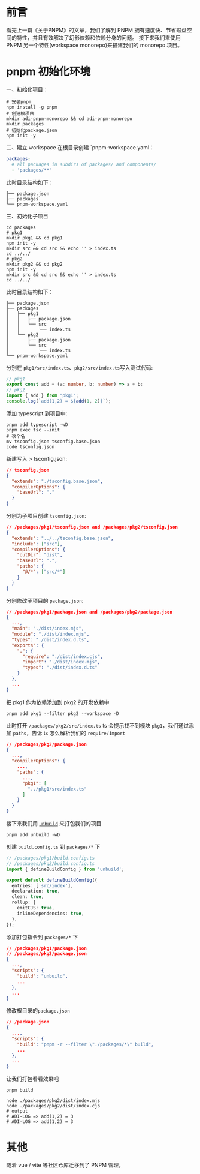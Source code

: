 # 前言

看完上一篇《关于PNPM》的文章，我们了解到 PNPM 拥有速度快、节省磁盘空间的特性，并且有效解决了幻影依赖和依赖分身的问题。
接下来我们来使用 PNPM 另一个特性(workspace monorepo)来搭建我们的 monorepo 项目。

# pnpm 初始化环境

一、初始化项目：

```shell
# 安装pnpm
npm install -g pnpm
# 创建根项目
mkdir adi-pnpm-monorepo && cd adi-pnpm-monorepo
mkdir packages
# 初始化package.json
npm init -y
```

二、建立 workspace
在根目录创建 `pnpm-workspace.yaml：
```yaml
packages:
  # all packages in subdirs of packages/ and components/
  - 'packages/**'
```
此时目录结构如下：

```shell
├── package.json
├── packages
└── pnpm-workspace.yaml
```

三、初始化子项目

```shell
cd packages
# pkg1
mkdir pkg1 && cd pkg1
npm init -y
mkdir src && cd src && echo '' > index.ts
cd ../../
# pkg2
mkdir pkg2 && cd pkg2
npm init -y
mkdir src && cd src && echo '' > index.ts
cd ../../
```

此时目录结构如下：

```shell
├── package.json
├── packages
│   ├── pkg1
│   │   ├── package.json
│   │   └── src
│   │       └── index.ts
│   └── pkg2
│       ├── package.json
│       └── src
│           └── index.ts
└── pnpm-workspace.yaml
```

分别在 `pkg1/src/index.ts`、`pkg2/src/index.ts`写入测试代码:
```typescript
// pkg1
export const add = (a: number, b: number) => a + b;
// pkg2
import { add } from "pkg1";
console.log(`add(1,2) = ${add(1, 2)}`);
```

添加 typescript 到项目中:

```shell
pnpm add typescript -wD
pnpm exec tsc --init
# 改个名
mv tsconfig.json tsconfig.base.json
code tsconfig.json
```
新建写入 > tsconfig.json:
```json
// tsconfig.json
{
  "extends": "./tsconfig.base.json",
  "compilerOptions": {
    "baseUrl": "."
  }
}
```
分别为子项目创建 `tsconfig.json`:
```json
// /packages/pkg1/tsconfig.json and /packages/pkg2/tsconfig.json
{
  "extends": "../../tsconfig.base.json",
  "include": ["src"],
  "compilerOptions": {
    "outDir": "dist",
    "baseUrl": ".",
    "paths": {
      "@/*": ["src/*"]
    }
  }
}
```

分别修改子项目的 `package.json`:

```json
// /packages/pkg1/package.json and /packages/pkg2/package.json
{
  ...,
  "main": "./dist/index.mjs",
  "module": "./dist/index.mjs",
  "types": "./dist/index.d.ts",
  "exports": {
    ".": {
      "require": "./dist/index.cjs",
      "import": "./dist/index.mjs",
      "types": "./dist/index.d.ts"
    }
  },
  ...
}
```

把 pkg1 作为依赖添加到 pkg2 的开发依赖中

```shell
pnpm add pkg1 --filter pkg2 --workspace -D
```

此时打开 `/packages/pkg2/src/index.ts` ts 会提示找不到模块 `pkg1`，我们通过添加 `paths`，告诉 ts 怎么解析我们的 `require/import`

```json
// /packages/pkg2/package.json
{
  ...,
  "compilerOptions": {
    ...,
    "paths": {
      ...,
      "pkg1": [
        "../pkg1/src/index.ts"
      ]
    }
  }
}

```


接下来我们用 [`unbuild`](https://github.com/unjs/unbuild) 来打包我们的项目

```shell
pnpm add unbuild -wD
```

创建 `build.config.ts` 到 `packages/*` 下

```typescript
// /packages/pkg1/build.config.ts
// /packages/pkg2/build.config.ts
import { defineBuildConfig } from 'unbuild';

export default defineBuildConfig({
  entries: ['src/index'],
  declaration: true,
  clean: true,
  rollup: {
    emitCJS: true,
    inlineDependencies: true,
  },
});
```

添加打包指令到 `packages/*` 下

```json
// /packages/pkg1/package.json
// /packages/pkg2/package.json
{
  ...,
  "scripts": {
    "build": "unbuild",
    ...
  },
  ...
}

```

修改根目录的`package.json`

```json
// /package.json
{
  ...,
  "scripts": {
    "build": "pnpm -r --filter \"./packages/*\" build",
    ...
  },
  ...
}

```

让我们打包看看效果吧

```shell
pnpm build

node ./packages/pkg2/dist/index.mjs
node ./packages/pkg2/dist/index.cjs
# output
# ADI-LOG => add(1,2) = 3
# ADI-LOG => add(1,2) = 3
```

# 其他

随着 vue / vite 等社区仓库迁移到了 PNPM 管理，